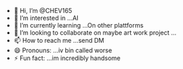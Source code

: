 - 👋 Hi, I’m @CHEV165
- 👀 I’m interested in ...AI
- 🌱 I’m currently learning ...On other plattforms 
- 💞️ I’m looking to collaborate on maybe art work project  ...
- 📫 How to reach me ...send DM
- 😄 Pronouns: ...iv bin called worse 
- ⚡ Fun fact: ...im incredibly handsome 

<!---your doing great
CHEV165/CHEV165 is a ✨ special ✨ repository because its `README.md` (this file) appears on your GitHub profile.
You can click the Preview link to take a look at your changes.
--->
